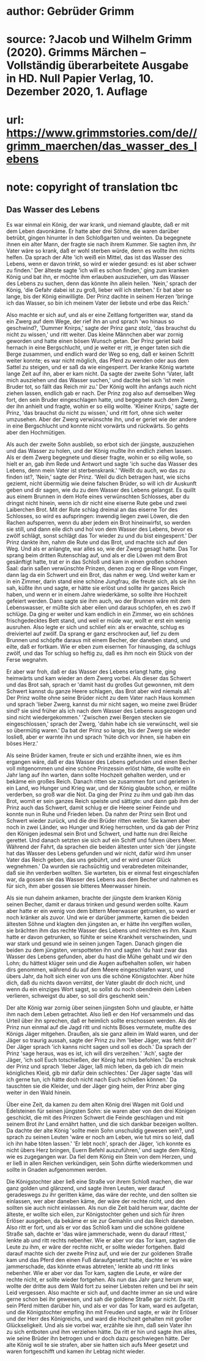 # author: Gebrüder Grimm
# source: ?Jacob und Wilhelm Grimm (2020). Grimms Märchen – Vollständig überarbeitete Ausgabe in HD. Null Papier Verlag, 10. Dezember 2020, 1. Auflage
# url: https://www.grimmstories.com/de//grimm_maerchen/das_wasser_des_lebens
# note: copyright of translation tbc

## Das Wasser des Lebens 

Es war einmal ein König, der war krank, und niemand glaubte, daß er mit
dem Leben davonkäme. Er hatte aber drei Söhne, die waren darüber
betrübt, gingen hinunter in den Schloßgarten und weinten. Da begegnete
ihnen ein alter Mann, der fragte sie nach ihrem Kummer. Sie sagten ihm,
ihr Vater wäre so krank, daß er wohl sterben würde, denn es wollte ihm
nichts helfen. Da sprach der Alte 'ich weiß ein Mittel, das ist das
Wasser des Lebens, wenn er davon trinkt, so wird er wieder gesund: es
ist aber schwer zu finden.' Der älteste sagte 'ich will es schon
finden,' ging zum kranken König und bat ihn, er möchte ihm erlauben
auszuziehen, um das Wasser des Lebens zu suchen, denn das könnte ihn
allein heilen. 'Nein,' sprach der König, 'die Gefahr dabei ist zu
groß, lieber will ich sterben.' Er bat aber so lange, bis der König
einwilligte. Der Prinz dachte in seinem Herzen 'bringe ich das Wasser,
so bin ich meinem Vater der liebste und erbe das Reich.'

Also machte er sich auf, und als er eine Zeitlang fortgeritten war,
stand da ein Zwerg auf dem Wege, der rief ihn an und sprach 'wo hinaus
so geschwind?, 'Dummer Knirps,' sagte der Prinz ganz stolz, 'das
brauchst du nicht zu wissen,' und ritt weiter. Das kleine Männchen aber
war zornig geworden und hatte einen bösen Wunsch getan. Der Prinz geriet
bald hernach in eine Bergschlucht, und je weiter er ritt, je enger taten
sich die Berge zusammen, und endlich ward der Weg so eng, daß er keinen
Schritt weiter konnte; es war nicht möglich, das Pferd zu wenden oder
aus dem Sattel zu steigen, und er saß da wie eingesperrt. Der kranke
König wartete lange Zeit auf ihn, aber er kam nicht. Da sagte der zweite
Sohn 'Vater, laßt mich ausziehen und das Wasser suchen,' und dachte
bei sich 'ist mein Bruder tot, so fällt das Reich mir zu.' Der König
wollt ihn anfangs auch nicht ziehen lassen, endlich gab er nach. Der
Prinz zog also auf demselben Weg fort, den sein Bruder eingeschlagen
hatte, und begegnete auch dem Zwerg, der ihn anhielt und fragte, wohin
er so eilig wollte. 'Kleiner Knirps,' sagte der Prinz, 'das brauchst
du nicht zu wissen,' und ritt fort, ohne sich weiter umzusehen. Aber
der Zwerg verwünschte ihn, und er geriet wie der andere in eine
Bergschlucht und konnte nicht vorwärts und rückwärts. So gehts aber den
Hochmütigen.

Als auch der zweite Sohn ausblieb, so erbot sich der jüngste,
auszuziehen und das Wasser zu holen, und der König mußte ihn endlich
ziehen lassen. Als er dem Zwerg begegnete und dieser fragte, wohin er so
eilig wolle, so hielt er an, gab ihm Rede und Antwort und sagte 'ich
suche das Wasser des Lebens, denn mein Vater ist sterbenskrank.'
'Weißt du auch, wo das zu finden ist?, 'Nein,' sagte der Prinz.
'Weil du dich betragen hast, wie sichs geziemt, nicht übermütig wie
deine falschen Brüder, so will ich dir Auskunft geben und dir sagen, wie
du zu dem Wasser des Lebens gelangst. Es quillt aus einem Brunnen in dem
Hofe eines verwünschten Schlosses, aber du dringst nicht hinein, wenn
ich dir nicht eine eiserne Rute gebe und zwei Laiberchen Brot. Mit der
Rute schlag dreimal an das eiserne Tor des Schlosses, so wird es
aufspringen: inwendig liegen zwei Löwen, die den Rachen aufsperren, wenn
du aber jedem ein Brot hineinwirfst, so werden sie still, und dann eile
dich und hol von dem Wasser des Lebens, bevor es zwölf schlägt, sonst
schlägt das Tor wieder zu und du bist eingesperrt.' Der Prinz dankte
ihm, nahm die Rute und das Brot, und machte sich auf den Weg. Und als er
anlangte, war alles so, wie der Zwerg gesagt hatte. Das Tor sprang beim
dritten Rutenschlag auf, und als er die Löwen mit dem Brot gesänftigt
hatte, trat er in das Schloß und kam in einen großen schönen Saal: darin
saßen verwünschte Prinzen, denen zog er die Ringe vom Finger, dann lag
da ein Schwert und ein Brot, das nahm er weg. Und weiter kam er in ein
Zimmer, darin stand eine schöne Jungfrau, die freute sich, als sie ihn
sah, küßte ihn und sagte, er hätte sie erlöst und sollte ihr ganzes
Reich haben, und wenn er in einem Jahre wiederkäme, so sollte ihre
Hochzeit gefeiert werden. Dann sagte sie ihm auch, wo der Brunnen wäre
mit dem Lebenswasser, er müßte sich aber eilen und daraus schöpfen, eh
es zwö lf schlüge. Da ging er weiter und kam endlich in ein Zimmer, wo
ein schönes frischgedecktes Bett stand, und weil er müde war, wollt er
erst ein wenig ausruhen. Also legte er sich und schlief ein: als er
erwachte, schlug es dreiviertel auf zwölf. Da sprang er ganz erschrocken
auf, lief zu dem Brunnen und schöpfte daraus mit einem Becher, der
daneben stand, und eilte, daß er fortkam. Wie er eben zum eisernen Tor
hinausging, da schlugs zwölf, und das Tor schlug so heftig zu, daß es
ihm noch ein Stück von der Ferse wegnahm.

Er aber war froh, daß er das Wasser des Lebens erlangt hatte, ging
heimwärts und kam wieder an dem Zwerg vorbei. Als dieser das Schwert und
das Brot sah, sprach er 'damit hast du großes Gut gewonnen, mit dem
Schwert kannst du ganze Heere schlagen, das Brot aber wird niemals
all.' Der Prinz wollte ohne seine Brüder nicht zu dem Vater nach Haus
kommen und sprach 'lieber Zwerg, kannst du mir nicht sagen, wo meine
zwei Brüder sind? sie sind früher als ich nach dem Wasser des Lebens
ausgezogen und sind nicht wiedergekommen.' 'Zwischen zwei Bergen
stecken sie eingeschlossen,' sprach der Zwerg, 'dahin habe ich sie
verwünscht, weil sie so übermütig waren.' Da bat der Prinz so lange,
bis der Zwerg sie wieder losließ, aber er warnte ihn und sprach 'hüte
dich vor ihnen, sie haben ein böses Herz.'

Als seine Brüder kamen, freute er sich und erzählte ihnen, wie es ihm
ergangen wäre, daß er das Wasser des Lebens gefunden und einen Becher
voll mitgenommen und eine schöne Prinzessin erlöst hätte, die wollte ein
Jahr lang auf ihn warten, dann sollte Hochzeit gehalten werden, und er
bekäme ein großes Reich. Danach ritten sie zusammen fort und gerieten in
ein Land, wo Hunger und Krieg war, und der König glaubte schon, er müßte
verderben, so groß war die Not. Da ging der Prinz zu ihm und gab ihm das
Brot, womit er sein ganzes Reich speiste und sättigte: und dann gab ihm
der Prinz auch das Schwert, damit schlug er die Heere seiner Feinde und
konnte nun in Ruhe und Frieden leben. Da nahm der Prinz sein Brot und
Schwert wieder zurück, und die drei Brüder ritten weiter. Sie kamen aber
noch in zwei Länder, wo Hunger und Krieg herrschten, und da gab der
Prinz den Königen jedesmal sein Brot und Schwert, und hatte nun drei
Reiche gerettet. Und danach setzten sie sich auf ein Schiff und fuhren
übers Meer. Während der Fahrt, da sprachen die beiden ältesten unter
sich 'der jüngste hat das Wasser des Lebens gefunden und wir nicht,
dafür wird ihm unser Vater das Reich geben, das uns gebührt, und er wird
unser Glück wegnehmen.' Da wurden sie rachsüchtig und verabredeten
miteinander, daß sie ihn verderben wollten. Sie warteten, bis er einmal
fest eingeschlafen war, da gossen sie das Wasser des Lebens aus dem
Becher und nahmen es für sich, ihm aber gossen sie bitteres Meerwasser
hinein.

Als sie nun daheim ankamen, brachte der jüngste dem kranken König seinen
Becher, damit er daraus trinken und gesund werden sollte. Kaum aber
hatte er ein wenig von dem bittern Meerwasser getrunken, so ward er noch
kränker als zuvor. Und wie er darüber jammerte, kamen die beiden
ältesten Söhne und klagten den jüngsten an, er hätte ihn vergiften
wollen, sie brächten ihm das rechte Wasser des Lebens und reichten es
ihm. Kaum hatte er davon getrunken, so fühlte er seine Krankheit
verschwinden, und war stark und gesund wie in seinen jungen Tagen.
Danach gingen die beiden zu dem jüngsten, verspotteten ihn und sagten
'du hast zwar das Wasser des Lebens gefunden, aber du hast die Mühe
gehabt und wir den Lohn; du hättest klüger sein und die Augen
aufbehalten sollen, wir haben dirs genommen, während du auf dem Meere
eingeschlafen warst, und übers Jahr, da holt sich einer von uns die
schöne Königstochter. Aber hüte dich, daß du nichts davon verrätst, der
Vater glaubt dir doch nicht, und wenn du ein einziges Wort sagst, so
sollst du noch obendrein dein Leben verlieren, schweigst du aber, so
soll dirs geschenkt sein.'

Der alte König war zornig über seinen jüngsten Sohn und glaubte, er
hätte ihm nach dem Leben getrachtet. Also ließ er den Hof versammeln und
das Urteil über ihn sprechen, daß er heimlich sollte erschossen werden.
Als der Prinz nun einmal auf die Jagd ritt und nichts Böses vermutete,
mußte des Königs Jäger mitgehen. Draußen, als sie ganz allein im Wald
waren, und der Jäger so traurig aussah, sagte der Prinz zu ihm 'lieber
Jäger, was fehlt dir?' Der Jäger sprach 'ich kanns nicht sagen und
soll es doch.' Da sprach der Prinz 'sage heraus, was es ist, ich will
dirs verzeihen.' 'Ach', sagte der Jäger, 'ich soll Euch totschießen,
der König hat mirs befohlen.' Da erschrak der Prinz und sprach 'lieber
Jäger, laß mich leben, da geb ich dir mein königliches Kleid, gib mir
dafür dein schlechtes.' Der Jäger sagte 'das will ich gerne tun, ich
hätte doch nicht nach Euch schießen können.' Da tauschten sie die
Kleider, und der Jäger ging heim, der Prinz aber ging weiter in den Wald
hinein.

Über eine Zeit, da kamen zu dem alten König drei Wagen mit Gold und
Edelsteinen für seinen jüngsten Sohn: sie waren aber von den drei
Königen geschickt, die mit des Prinzen Schwert die Feinde geschlagen und
mit seinem Brot ihr Land ernährt hatten, und die sich dankbar bezeigen
wollten. Da dachte der alte König 'sollte mein Sohn unschuldig gewesen
sein?, und sprach zu seinen Leuten 'wäre er noch am Leben, wie tut mirs
so leid, daß ich ihn habe töten lassen.' 'Er lebt noch', sprach der
Jäger, 'ich konnte es nicht übers Herz bringen, Euern Befehl
auszuführen,' und sagte dem König, wie es zugegangen war. Da fiel dem
König ein Stein von dem Herzen, und er ließ in allen Reichen
verkündigen, sein Sohn dürfte wiederkommen und sollte in Gnaden
aufgenommen werden.

Die Königstochter aber ließ eine Straße vor ihrem Schloß machen, die war
ganz golden und glänzend, und sagte ihren Leuten, wer darauf geradeswegs
zu ihr geritten käme, das wäre der rechte, und den sollten sie
einlassen, wer aber daneben käme, der wäre der rechte nicht, und den
sollten sie auch nicht einlassen. Als nun die Zeit bald herum war,
dachte der älteste, er wollte sich eilen, zur Königstochter gehen und
sich für ihren Erlöser ausgeben, da bekäme er sie zur Gemahlin und das
Reich daneben. Also ritt er fort, und als er vor das Schloß kam und die
schöne goldene Straße sah, dachte er 'das wäre jammerschade, wenn du
darauf rittest,' lenkte ab und ritt rechts nebenher. Wie er aber vor
das Tor kam, sagten die Leute zu ihm, er wäre der rechte nicht, er
sollte wieder fortgehen. Bald darauf machte sich der zweite Prinz auf,
und wie der zur goldenen Straße kam und das Pferd den einen Fuß
daraufgesetzt hatte, dachte er 'es wäre jammerschade, das könnte etwas
abtreten,' lenkte ab und ritt links nebenher. Wie er aber vor das Tor
kam, sagten die Leute, er wäre der rechte nicht, er sollte wieder
fortgehen. Als nun das Jahr ganz herum war, wollte der dritte aus dem
Wald fort zu seiner Liebsten reiten und bei ihr sein Leid vergessen.
Also machte er sich auf, und dachte immer an sie und wäre gerne schon
bei ihr gewesen, und sah die goldene Straße gar nicht. Da ritt sein
Pferd mitten darüber hin, und als er vor das Tor kam, ward es aufgetan,
und die Königstochter empfing ihn mit Freuden und sagte, er wär ihr
Erlöser und der Herr des Königreichs, und ward die Hochzeit gehalten mit
großer Glückseligkeit. Und als sie vorbei war, erzählte sie ihm, daß
sein Vater ihn zu sich entboten und ihm verziehen hätte. Da ritt er hin
und sagte ihm alles, wie seine Brüder ihn betrogen und er doch dazu
geschwiegen hätte. Der alte König woll te sie strafen, aber sie hatten
sich aufs Meer gesetzt und waren fortgeschifft und kamen ihr Lebtag
nicht wieder.
